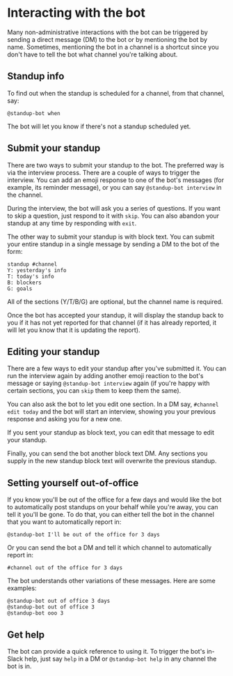 # Interacting with the bot

 Many non-administrative interactions with the bot can be triggered by sending a direct message (DM) to the bot or by mentioning the bot by name.  Sometimes, mentioning the bot in a channel is a shortcut since you don't have to tell the bot what channel you're talking about.

## Standup info

To find out when the standup is scheduled for a channel, from that channel, say:

`@standup-bot when`

The bot will let you know if there's not a standup scheduled yet.

## Submit your standup

There are two ways to submit your standup to the bot.  The preferred way is via the interview process.  There are a couple of ways to trigger the interview.  You can add an emoji response to one of the bot's messages (for example, its reminder message), or you can say `@standup-bot interview` in the channel.

During the interview, the bot will ask you a series of questions.  If you want to skip a question, just respond to it with `skip`.  You can also abandon your standup at any time by responding with `exit`.

The other way to submit your standup is with block text.  You can submit your entire standup in a single message by sending a DM to the bot of the form:

```
standup #channel
Y: yesterday's info
T: today's info
B: blockers
G: goals
```

All of the sections (Y/T/B/G) are optional, but the channel name is required.

Once the bot has accepted your standup, it will display the standup back to you if it has not yet reported for that channel (if it has already reported, it will let you know that it is updating the report).

## Editing your standup

There are a few ways to edit your standup after you've submitted it.  You can run the interview again by adding another emoji reaction to the bot's message or saying `@standup-bot interview` again (if you're happy with certain sections, you can `skip` them to keep them the same).

You can also ask the bot to let you edit one section.  In a DM say, `#channel edit today` and the bot will start an interview, showing you your previous response and asking you for a new one.

If you sent your standup as block text, you can edit that message to edit your standup.

Finally, you can send the bot another block text DM.  Any sections you supply in the new standup block text will overwrite the previous standup.

## Setting yourself out-of-office

If you know you'll be out of the office for a few days and would like the bot to automatically post standups on your behalf while you're away, you can tell it you'll be gone.  To do that, you can either tell the bot in the channel that you want to automatically report in:

```
@standup-bot I'll be out of the office for 3 days
```

Or you can send the bot a DM and tell it which channel to automatically report in:

```
#channel out of the office for 3 days
```

The bot understands other variations of these messages.  Here are some examples:

```
@standup-bot out of office 3 days
@standup-bot out of office 3
@standup-bot ooo 3
```

## Get help

The bot can provide a quick reference to using it.  To trigger the bot's in-Slack help, just say `help` in a DM or `@standup-bot help` in any channel the bot is in.
